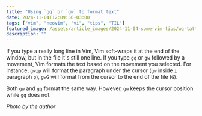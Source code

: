 ```yaml
---
title: "Using `gq` or `gw` to format text"
date: 2024-11-04T12:09:56-03:00
tags: ["vim", "neovim", "vi", "tips", "TIL"]
featured_image: /assets/article_images/2024-11-04-some-vim-tips/wq-tattoo.webp
description: ""
---
```


If you type a really long line in Vim, Vim soft-wraps it at the end of the
window, but in the file it's still one line. If you type `gq` or `gw` followed
by a movement, Vim formats the text based on the movement you selected. For
instance, `gwip` will format the paragraph under the cursor (`gw` inside `i`
paragraph `p`), `gwG` will format from the cursor to the end of the file (`G`).

Both `gw` and `gq` format the same way. However, `gw` keeps the cursor position
while `gq` does not.

_Photo by the author_

